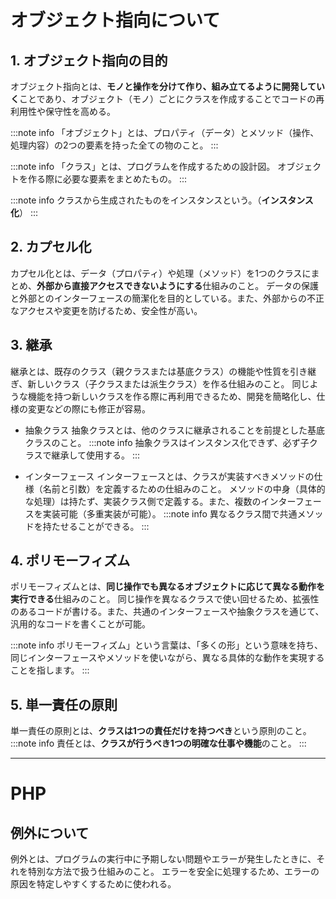 # オブジェクト指向について

## 1. オブジェクト指向の目的

オブジェクト指向とは、**モノと操作を分けて作り、組み立てるように開発していく**ことであり、オブジェクト（モノ）ごとにクラスを作成することでコードの再利用性や保守性を高める。

:::note info
「オブジェクト」とは、プロパティ（データ）とメソッド（操作、処理内容）の2つの要素を持った全ての物のこと。
:::

:::note info
「クラス」とは、プログラムを作成するための設計図。
オブジェクトを作る際に必要な要素をまとめたもの。
:::

:::note info
クラスから生成されたものをインスタンスという。（**インスタンス化**）
:::

## 2. カプセル化

カプセル化とは、データ（プロパティ）や処理（メソッド）を1つのクラスにまとめ、**外部から直接アクセスできないようにする**仕組みのこと。
データの保護と外部とのインターフェースの簡潔化を目的としている。また、外部からの不正なアクセスや変更を防げるため、安全性が高い。

## 3. 継承

継承とは、既存のクラス（親クラスまたは基底クラス）の機能や性質を引き継ぎ、新しいクラス（子クラスまたは派生クラス）を作る仕組みのこと。
同じような機能を持つ新しいクラスを作る際に再利用できるため、開発を簡略化し、仕様の変更などの際にも修正が容易。

* 抽象クラス
抽象クラスとは、他のクラスに継承されることを前提とした基底クラスのこと。
:::note info
抽象クラスはインスタンス化できず、必ず子クラスで継承して使用する。
:::

* インターフェース
インターフェースとは、クラスが実装すべきメソッドの仕様（名前と引数）を定義するための仕組みのこと。
メソッドの中身（具体的な処理）は持たず、実装クラス側で定義する。また、複数のインターフェースを実装可能（多重実装が可能）。
:::note info
異なるクラス間で共通メソッドを持たせることができる。
:::
## 4. ポリモーフィズム

ポリモーフィズムとは、**同じ操作でも異なるオブジェクトに応じて異なる動作を実行できる**仕組みのこと。
同じ操作を異なるクラスで使い回せるため、拡張性のあるコードが書ける。また、共通のインターフェースや抽象クラスを通じて、汎用的なコードを書くことが可能。

:::note info
ポリモーフィズム」という言葉は、「多くの形」という意味を持ち、同じインターフェースやメソッドを使いながら、異なる具体的な動作を実現することを指します。
:::

## 5. 単一責任の原則

単一責任の原則とは、**クラスは1つの責任だけを持つべき**という原則のこと。
:::note info
責任とは、**クラスが行うべき1つの明確な仕事や機能**のこと。
:::

- - -
# PHP

## 例外について
例外とは、プログラムの実行中に予期しない問題やエラーが発生したときに、それを特別な方法で扱う仕組みのこと。
エラーを安全に処理するため、エラーの原因を特定しやすくするために使われる。

